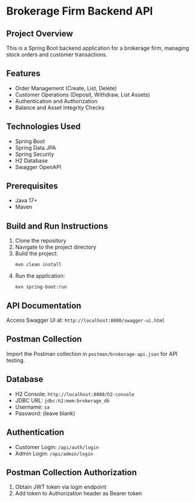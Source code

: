# Brokerage Firm Backend API

## Project Overview
This is a Spring Boot backend application for a brokerage firm, managing stock orders and customer transactions.

## Features
- Order Management (Create, List, Delete)
- Customer Operations (Deposit, Withdraw, List Assets)
- Authentication and Authorization
- Balance and Asset Integrity Checks

## Technologies Used
- Spring Boot
- Spring Data JPA
- Spring Security
- H2 Database
- Swagger OpenAPI

## Prerequisites
- Java 17+
- Maven

## Build and Run Instructions
1. Clone the repository
2. Navigate to the project directory
3. Build the project:
   ```
   mvn clean install
   ```
4. Run the application:
   ```
   mvn spring-boot:run
   ```

## API Documentation
Access Swagger UI at: `http://localhost:8080/swagger-ui.html`

## Postman Collection
Import the Postman collection in `postman/brokerage-api.json` for API testing.

## Database
- H2 Console: `http://localhost:8080/h2-console`
- JDBC URL: `jdbc:h2:mem:brokerage_db`
- Username: `sa`
- Password: (leave blank)

## Authentication
- Customer Login: `/api/auth/login`
- Admin Login: `/api/admin/login`

## Postman Collection Authorization
1. Obtain JWT token via login endpoint
2. Add token to Authorization header as Bearer token